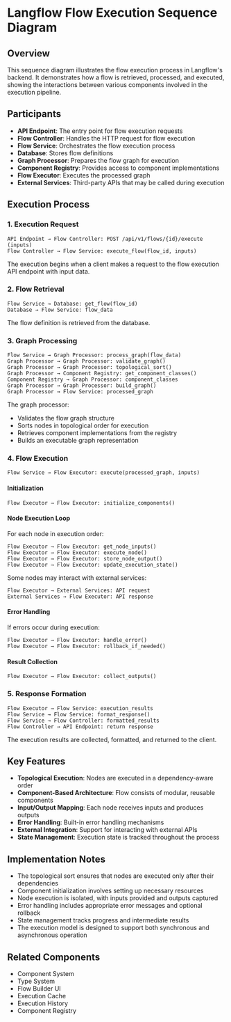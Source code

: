 # Langflow Flow Execution Sequence Diagram

## Overview

This sequence diagram illustrates the flow execution process in Langflow's backend. It demonstrates how a flow is retrieved, processed, and executed, showing the interactions between various components involved in the execution pipeline.

## Participants

- **API Endpoint**: The entry point for flow execution requests
- **Flow Controller**: Handles the HTTP request for flow execution
- **Flow Service**: Orchestrates the flow execution process
- **Database**: Stores flow definitions
- **Graph Processor**: Prepares the flow graph for execution
- **Component Registry**: Provides access to component implementations
- **Flow Executor**: Executes the processed graph
- **External Services**: Third-party APIs that may be called during execution

## Execution Process

### 1. Execution Request

```
API Endpoint → Flow Controller: POST /api/v1/flows/{id}/execute (inputs)
Flow Controller → Flow Service: execute_flow(flow_id, inputs)
```

The execution begins when a client makes a request to the flow execution API endpoint with input data.

### 2. Flow Retrieval

```
Flow Service → Database: get_flow(flow_id)
Database → Flow Service: flow_data
```

The flow definition is retrieved from the database.

### 3. Graph Processing

```
Flow Service → Graph Processor: process_graph(flow_data)
Graph Processor → Graph Processor: validate_graph()
Graph Processor → Graph Processor: topological_sort()
Graph Processor → Component Registry: get_component_classes()
Component Registry → Graph Processor: component_classes
Graph Processor → Graph Processor: build_graph()
Graph Processor → Flow Service: processed_graph
```

The graph processor:
- Validates the flow graph structure
- Sorts nodes in topological order for execution
- Retrieves component implementations from the registry
- Builds an executable graph representation

### 4. Flow Execution

```
Flow Service → Flow Executor: execute(processed_graph, inputs)
```

#### Initialization
```
Flow Executor → Flow Executor: initialize_components()
```

#### Node Execution Loop
For each node in execution order:
```
Flow Executor → Flow Executor: get_node_inputs()
Flow Executor → Flow Executor: execute_node()
Flow Executor → Flow Executor: store_node_output()
Flow Executor → Flow Executor: update_execution_state()
```

Some nodes may interact with external services:
```
Flow Executor → External Services: API request
External Services → Flow Executor: API response
```

#### Error Handling
If errors occur during execution:
```
Flow Executor → Flow Executor: handle_error()
Flow Executor → Flow Executor: rollback_if_needed()
```

#### Result Collection
```
Flow Executor → Flow Executor: collect_outputs()
```

### 5. Response Formation

```
Flow Executor → Flow Service: execution_results
Flow Service → Flow Service: format_response()
Flow Service → Flow Controller: formatted_results
Flow Controller → API Endpoint: return response
```

The execution results are collected, formatted, and returned to the client.

## Key Features

- **Topological Execution**: Nodes are executed in a dependency-aware order
- **Component-Based Architecture**: Flow consists of modular, reusable components
- **Input/Output Mapping**: Each node receives inputs and produces outputs
- **Error Handling**: Built-in error handling mechanisms
- **External Integration**: Support for interacting with external APIs
- **State Management**: Execution state is tracked throughout the process

## Implementation Notes

- The topological sort ensures that nodes are executed only after their dependencies
- Component initialization involves setting up necessary resources
- Node execution is isolated, with inputs provided and outputs captured
- Error handling includes appropriate error messages and optional rollback
- State management tracks progress and intermediate results
- The execution model is designed to support both synchronous and asynchronous operation

## Related Components

- Component System
- Type System
- Flow Builder UI
- Execution Cache
- Execution History
- Component Registry